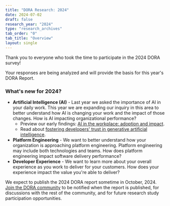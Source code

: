 ```yaml
---
title: "DORA Research: 2024"
date: 2024-07-02
draft: false
research_year: "2024"
type: "research_archives"
tab_order: "0"
tab_title: "Overview"
layout: single
---
```


Thank you to everyone who took the time to participate in the 2024 DORA survey!

Your responses are being analyzed and will provide the basis for this year's DORA Report.

### What's new for 2024?

* **Artificial Intelligence (AI)** - Last year we asked the importance of AI in your daily work. This year we are expanding our inquiry in this area to better understand how AI is changing your work and the impact of those changes. How is AI impacting organizational performance?
  * Preview our early findings:  [AI in the workplace: adoption and impact](ai-preview).
  * Read about [fostering developers' trust in generative artificial intelligence](trust-in-ai).
* **Platform Engineering** - We want to better understand how your organization is approaching platform engineering. Platform engineering may include both technologies and teams. How does platform engineering impact software delivery performance?
* **Developer Experience** - We want to learn more about your overall experience as you work to deliver for your customers. How does your experience impact the value you're able to deliver?

We expect to publish the 2024 DORA report sometime in October, 2024. [Join the DORA community](https://dora.community) to be notified when the report is published, for discussions with the rest of the community, and for future research study participation opportunities.
<!--
### The 2023 Accelerate State of DevOps survey is now closed.
Thank you to everyone who participated! Your responses informed the [Accelerate State of DevOps 2023 Report](/dora-report-2023).

To be notified of future research study participation opportunities, [join the DORA community](https://dora.community).
-->
